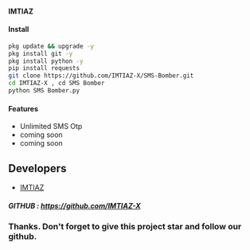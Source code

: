 #### IMTIAZ

#### Install

````bash
pkg update && upgrade -y
pkg install git -y
pkg install python -y
pip install requests
git clone https://github.com/IMTIAZ-X/SMS-Bomber.git
cd IMTIAZ-X , cd SMS Bomber
python SMS Bomber.py
````

#### Features
 - Unlimited SMS Otp
 - coming soon
 - coming soon


## Developers
  * <a href="https://github.com/IMTIAZ-X">IMTIAZ</a>


##### GITHUB : https://github.com/IMTIAZ-X


### Thanks. Don't forget to give this project star and follow our github.
